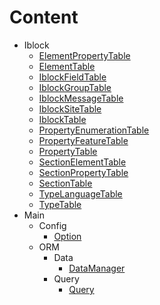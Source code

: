 # Content* Iblock  * [ElementPropertyTable](/content/iblock/lib/ElementPropertyTable.md)  * [ElementTable](/content/iblock/lib/ElementTable.md)  * [IblockFieldTable](/content/iblock/lib/IblockFieldTable.md)  * [IblockGroupTable](/content/iblock/lib/IblockGroupTable.md)  * [IblockMessageTable](/content/iblock/lib/IblockMessageTable.md)  * [IblockSiteTable](/content/iblock/lib/IblockSiteTable.md)  * [IblockTable](/content/iblock/lib/IblockTable.md)  * [PropertyEnumerationTable](/content/iblock/lib/PropertyEnumerationTable.md)  * [PropertyFeatureTable](/content/iblock/lib/PropertyFeatureTable.md)  * [PropertyTable](/content/iblock/lib/PropertyTable.md)  * [SectionElementTable](/content/iblock/lib/SectionElementTable.md)  * [SectionPropertyTable](/content/iblock/lib/SectionPropertyTable.md)  * [SectionTable](/content/iblock/lib/SectionTable.md)  * [TypeLanguageTable](/content/iblock/lib/TypeLanguageTable.md)  * [TypeTable](/content/iblock/lib/TypeTable.md)* Main  * Config    * [Option](/content/main/lib/config/Option.md)  * ORM    * Data      * [DataManager](/content/main/lib/orm/data/DataManager.md)    * Query      * [Query](/content/main/lib/orm/query/Query.md)